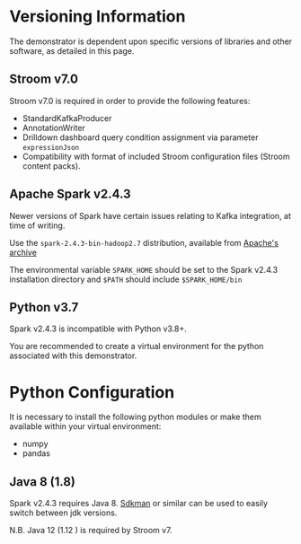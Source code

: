 # Versioning Information
The demonstrator is dependent upon specific versions of libraries and other software, as detailed in this page.

## Stroom v7.0
Stroom v7.0 is required in order to provide the following features:
* StandardKafkaProducer
* AnnotationWriter
* Drilldown dashboard query condition assignment via parameter `expressionJson`
* Compatibility with format of included Stroom configuration files (Stroom content packs).

## Apache Spark v2.4.3
Newer versions of Spark have certain issues relating to Kafka integration, at time of writing.

Use the `spark-2.4.3-bin-hadoop2.7` distribution, available from [Apache's archive](https://archive.apache.org/dist/spark/spark-2.4.3)

The environmental variable `SPARK_HOME` should be set to the Spark v2.4.3 installation directory 
and `$PATH`  should include `$SPARK_HOME/bin` 

## Python v3.7
Spark v2.4.3 is incompatible with Python v3.8+.

You are recommended to create a virtual environment for the python associated with this demonstrator.

# Python Configuration
It is necessary to install the following python modules or make them available within your virtual environment:
* numpy
* pandas

## Java 8 (1.8)
Spark v2.4.3 requires Java 8.  [Sdkman](https:/sdkman.io) or similar can be used to easily switch between jdk versions.

N.B. Java 12 (1.12 ) is required by Stroom v7.